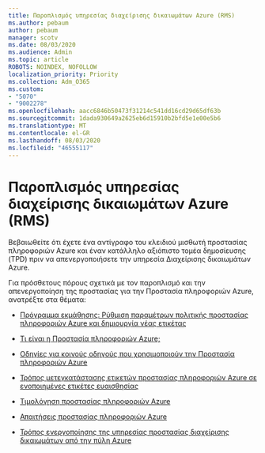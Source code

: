 ```yaml
---
title: Παροπλισμός υπηρεσίας διαχείρισης δικαιωμάτων Azure (RMS)
ms.author: pebaum
author: pebaum
manager: scotv
ms.date: 08/03/2020
ms.audience: Admin
ms.topic: article
ROBOTS: NOINDEX, NOFOLLOW
localization_priority: Priority
ms.collection: Adm_O365
ms.custom:
- "5070"
- "9002278"
ms.openlocfilehash: aacc6846b50473f31214c541dd16cd29d65df63b
ms.sourcegitcommit: 1dada930649a2625eb6d15910b2bfd5e1e00e5b6
ms.translationtype: MT
ms.contentlocale: el-GR
ms.lasthandoff: 08/03/2020
ms.locfileid: "46555117"
---
```

# <a name="decommission-azure-rights-management-service-rms"></a>Παροπλισμός υπηρεσίας διαχείρισης δικαιωμάτων Azure (RMS)

Βεβαιωθείτε ότι έχετε ένα αντίγραφο του κλειδιού μισθωτή προστασίας πληροφοριών Azure και έναν κατάλληλο αξιόπιστο τομέα δημοσίευσης (TPD) πριν να απενεργοποιήσετε την υπηρεσία Διαχείρισης δικαιωμάτων Azure.

Για πρόσθετους πόρους σχετικά με τον παροπλισμό και την απενεργοποίηση της προστασίας για την Προστασία πληροφοριών Azure, ανατρέξτε στα θέματα:

- [Πρόγραμμα εκμάθησης: Ρύθμιση παραμέτρων πολιτικής προστασίας πληροφοριών Azure και δημιουργία νέας ετικέτας](https://docs.microsoft.com/azure/information-protection/get-started/infoprotect-quick-start-tutorial)
- [Τι είναι η Προστασία πληροφοριών Azure;](https://docs.microsoft.com/azure/information-protection/what-is-information-protection)
- [Οδηγίες για κοινούς οδηγούς που χρησιμοποιούν την Προστασία πληροφοριών Azure](https://docs.microsoft.com/azure/information-protection/how-to-guides)  
    
- [Τρόπος μετεγκατάστασης ετικετών προστασίας πληροφοριών Azure σε ενοποιημένες ετικέτες ευαισθησίας](https://docs.microsoft.com/azure/information-protection/configure-policy-migrate-labels)  
    
- [Τιμολόγηση προστασίας πληροφοριών Azure](https://azure.microsoft.com/pricing/details/information-protection)  
    
- [Απαιτήσεις προστασίας πληροφοριών Azure](https://docs.microsoft.com/azure/information-protection/get-started/requirements)  
    
- [Τρόπος ενεργοποίησης της υπηρεσίας προστασίας διαχείρισης δικαιωμάτων από την πύλη Azure](https://docs.microsoft.com/azure/information-protection/deploy-use/activate-azure)